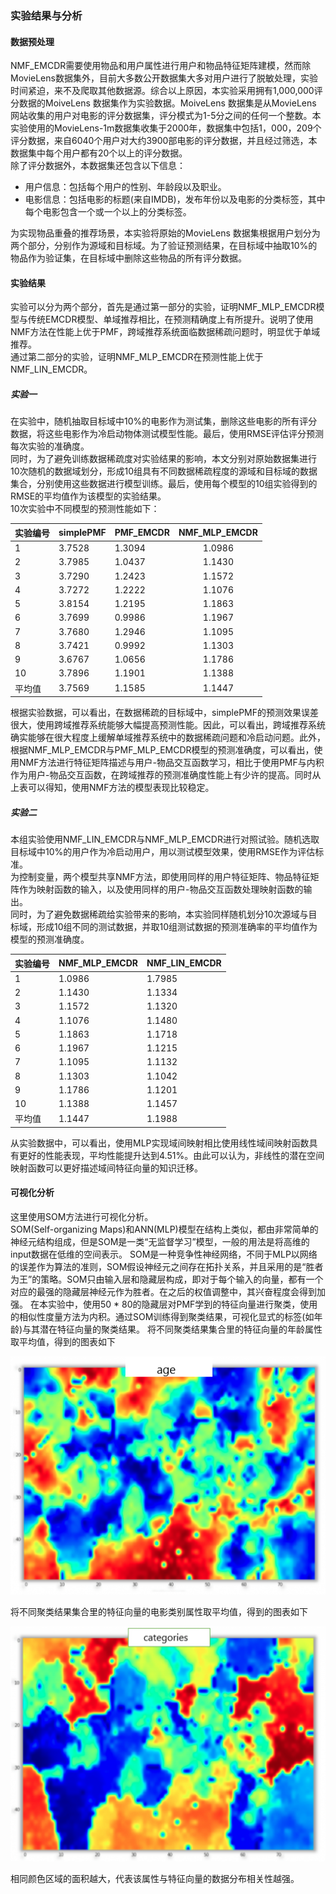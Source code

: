 ### 实验结果与分析
#### 数据预处理
NMF_EMCDR需要使用物品和用户属性进行用户和物品特征矩阵建模，然而除MovieLens数据集外，目前大多数公开数据集大多对用户进行了脱敏处理，实验时间紧迫，来不及爬取其他数据源。综合以上原因，本实验采用拥有1,000,000评分数据的MoiveLens 数据集作为实验数据。MoiveLens 数据集是从MovieLens 网站收集的用户对电影的评分数据集，评分模式为1-5分之间的任何一个整数。本实验使用的MovieLens-1m数据集收集于2000年，数据集中包括1，000，209个评分数据，来自6040个用户对大约3900部电影的评分数据，并且经过筛选，本数据集中每个用户都有20个以上的评分数据。  
除了评分数据外，本数据集还包含以下信息：
* 用户信息：包括每个用户的性别、年龄段以及职业。
* 电影信息：包括电影的标题(来自IMDB)，发布年份以及电影的分类标签，其中每个电影包含一个或一个以上的分类标签。  

为实现物品重叠的推荐场景，本实验将原始的MovieLens 数据集根据用户划分为两个部分，分别作为源域和目标域。为了验证预测结果，在目标域中抽取10%的物品作为验证集，在目标域中删除这些物品的所有评分数据。

#### 实验结果
实验可以分为两个部分，首先是通过第一部分的实验，证明NMF_MLP_EMCDR模型与传统EMCDR模型、单域推荐相比，在预测精确度上有所提升。说明了使用NMF方法在性能上优于PMF，跨域推荐系统面临数据稀疏问题时，明显优于单域推荐。  
通过第二部分的实验，证明NMF_MLP_EMCDR在预测性能上优于NMF_LIN_EMCDR。
##### 实验一  
在实验中，随机抽取目标域中10%的电影作为测试集，删除这些电影的所有评分数据，将这些电影作为冷启动物体测试模型性能。最后，使用RMSE评估评分预测每次实验的准确度。  
同时，为了避免训练数据稀疏度对实验结果的影响，本文分别对原始数据集进行10次随机的数据域划分，形成10组具有不同数据稀疏程度的源域和目标域的数据集合，分别使用这些数据进行模型训练。最后，使用每个模型的10组实验得到的RMSE的平均值作为该模型的实验结果。  
10次实验中不同模型的预测性能如下：  

| 实验编号 | simplePMF | PMF_EMCDR | NMF_MLP_EMCDR |
| --- | --- | --- | :-: |
| 1 | 3.7528 | 1.3094 | 1.0986 |
| 2 |	3.7985 | 1.0437 | 1.1430 |
| 3 |	3.7290 | 1.2423 | 1.1572 |
| 4 |	3.7272 | 1.2222 | 1.1076 |
| 5 |	3.8154 | 1.2195 | 1.1863 |
| 6 |	3.7699 | 0.9986 | 1.1967 |
| 7 |	3.7680 | 1.2946 | 1.1095 |
| 8 |	3.7421 | 0.9992 | 1.1303 |
| 9 |	3.6767 | 1.0656 | 1.1786 |
| 10 |	3.7896 | 1.1901 | 1.1388 |
| 平均值 |	3.7569 | 1.1585 | 1.1447 |

根据实验数据，可以看出，在数据稀疏的目标域中，simplePMF的预测效果误差很大，使用跨域推荐系统能够大幅提高预测性能。因此，可以看出，跨域推荐系统确实能够在很大程度上缓解单域推荐系统中的数据稀疏问题和冷启动问题。此外，根据NMF_MLP_EMCDR与PMF_MLP_EMCDR模型的预测准确度，可以看出，使用NMF方法进行特征矩阵描述与用户-物品交互函数学习，相比于使用PMF与内积作为用户-物品交互函数，在跨域推荐的预测准确度性能上有少许的提高。同时从上表可以得知，使用NMF方法的模型表现比较稳定。

##### 实验二
本组实验使用NMF_LIN_EMCDR与NMF_MLP_EMCDR进行对照试验。随机选取目标域中10%的用户作为冷启动用户，用以测试模型效果，使用RMSE作为评估标准。  
为控制变量，两个模型共享NMF方法，即使用同样的用户特征矩阵、物品特征矩阵作为映射函数的输入，以及使用同样的用户-物品交互函数处理映射函数的输出。  
同时，为了避免数据稀疏给实验带来的影响，本实验同样随机划分10次源域与目标域，形成10组不同的测试数据，并取10组测试数据的预测准确率的平均值作为模型的预测准确度。

| 实验编号 | 	NMF_MLP_EMCDR |	NMF_LIN_EMCDR |
| --- | --- | --- |
| 1 |	1.0986 | 1.7985 |
| 2 |	1.1430 | 1.1334 |
| 3 |	1.1572 | 1.1320 |
| 4 |	1.1076 | 1.1480 |
| 5 |	1.1863 | 1.1718 |
| 6 |	1.1967 | 1.1215 |
| 7 |	1.1095 | 1.1132 |
| 8 |	1.1303 | 1.1042 |
| 9 |	1.1786 | 1.1201 |
| 10 |	1.1388 | 1.1457 |
| 平均值 |	1.1447 | 1.1988 |

从实验数据中，可以看出，使用MLP实现域间映射相比使用线性域间映射函数具有更好的性能表现，平均性能提升达到4.51%。由此可以认为，非线性的潜在空间映射函数可以更好描述域间特征向量的知识迁移。

#### 可视化分析
这里使用SOM方法进行可视化分析。  
SOM(Self-organizing Maps)和ANN(MLP)模型在结构上类似，都由非常简单的神经元结构组成，但是SOM是一类“无监督学习”模型，一般的用法是将高维的input数据在低维的空间表示。
SOM是一种竞争性神经网络，不同于MLP以网络的误差作为算法的准则，SOM假设神经元之间存在拓扑关系，并且采用的是“胜者为王”的策略。SOM只由输入层和隐藏层构成，即对于每个输入的向量，都有一个对应的最强的隐藏层神经元作为胜者。在之后的权值调整中，其兴奋程度会得到加强。
在本实验中，使用50 * 80的隐藏层对PMF学到的特征向量进行聚类，使用的相似性度量方法为内积。通过SOM训练得到聚类结果，可视化显式的标签(如年龄)与其潜在特征向量的聚类结果。
将不同聚类结果集合里的特征向量的年龄属性取平均值，得到的图表如下

![som-age](som-age.png)  

将不同聚类结果集合里的特征向量的电影类别属性取平均值，得到的图表如下  

![som-categorical](som-categories.png)

相同颜色区域的面积越大，代表该属性与特征向量的数据分布相关性越强。
